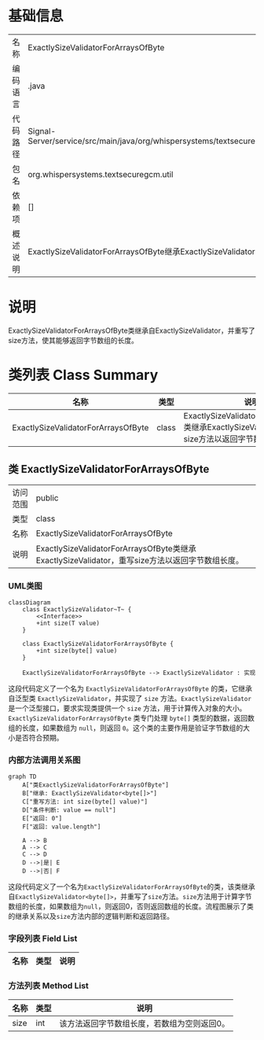 # 基础信息

|      |      |
|------|------|
| 名称 | ExactlySizeValidatorForArraysOfByte |
| 编码语言 | .java |
| 代码路径 | Signal-Server/service/src/main/java/org/whispersystems/textsecuregcm/util/ExactlySizeValidatorForArraysOfByte.java |
| 包名 | org.whispersystems.textsecuregcm.util |
| 依赖项 | [] |
| 概述说明 | ExactlySizeValidatorForArraysOfByte继承ExactlySizeValidator，重写size方法返回字节数组长度。 |

# 说明

ExactlySizeValidatorForArraysOfByte类继承自ExactlySizeValidator，并重写了size方法，使其能够返回字节数组的长度。

# 类列表 Class Summary

| 名称   | 类型  | 说明 |
|-------|------|-------------|
| ExactlySizeValidatorForArraysOfByte | class | ExactlySizeValidatorForArraysOfByte类继承ExactlySizeValidator，重写size方法以返回字节数组长度。 |



## 类 ExactlySizeValidatorForArraysOfByte

|      |      |
|------|------|
| 访问范围 | public |
| 类型 | class |
| 名称 | ExactlySizeValidatorForArraysOfByte |
| 说明 | ExactlySizeValidatorForArraysOfByte类继承ExactlySizeValidator，重写size方法以返回字节数组长度。 |


### UML类图

```mermaid
classDiagram
    class ExactlySizeValidator~T~ {
        <<Interface>>
        +int size(T value)
    }

    class ExactlySizeValidatorForArraysOfByte {
        +int size(byte[] value)
    }

    ExactlySizeValidatorForArraysOfByte --> ExactlySizeValidator : 实现
```

这段代码定义了一个名为 `ExactlySizeValidatorForArraysOfByte` 的类，它继承自泛型类 `ExactlySizeValidator`，并实现了 `size` 方法。`ExactlySizeValidator` 是一个泛型接口，要求实现类提供一个 `size` 方法，用于计算传入对象的大小。`ExactlySizeValidatorForArraysOfByte` 类专门处理 `byte[]` 类型的数据，返回数组的长度，如果数组为 `null`，则返回 `0`。这个类的主要作用是验证字节数组的大小是否符合预期。


### 内部方法调用关系图

```mermaid
graph TD
    A["类ExactlySizeValidatorForArraysOfByte"]
    B["继承: ExactlySizeValidator<byte[]>"]
    C["重写方法: int size(byte[] value)"]
    D["条件判断: value == null"]
    E["返回: 0"]
    F["返回: value.length"]

    A --> B
    A --> C
    C --> D
    D -->|是| E
    D -->|否| F
```

这段代码定义了一个名为`ExactlySizeValidatorForArraysOfByte`的类，该类继承自`ExactlySizeValidator<byte[]>`，并重写了`size`方法。`size`方法用于计算字节数组的长度，如果数组为`null`，则返回0，否则返回数组的长度。流程图展示了类的继承关系以及`size`方法内部的逻辑判断和返回路径。

### 字段列表 Field List

| 名称  | 类型  | 说明 |
|-------|-------|------|

### 方法列表 Method List

| 名称  | 类型  | 说明 |
|-------|-------|------|
| size | int | 该方法返回字节数组长度，若数组为空则返回0。 |




